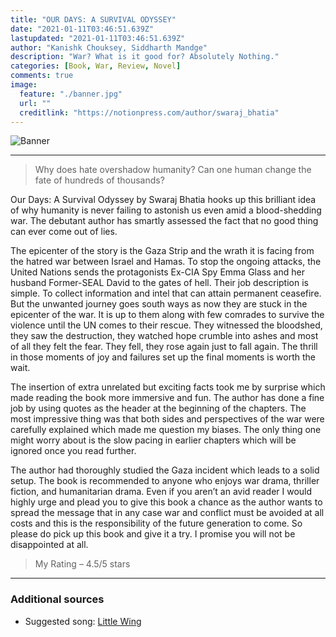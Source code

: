```yaml
---
title: "OUR DAYS: A SURVIVAL ODYSSEY"
date: "2021-01-11T03:46:51.639Z"
lastupdated: "2021-01-11T03:46:51.639Z"
author: "Kanishk Chouksey, Siddharth Mandge"
description: "War? What is it good for? Absolutely Nothing."
categories: [Book, War, Review, Novel]
comments: true
image:
  feature: "./banner.jpg"
  url: ""
  creditlink: "https://notionpress.com/author/swaraj_bhatia"
---
```


![Banner]("./banner.jpg")

---

> Why does hate overshadow humanity? Can one human change the fate of hundreds of thousands?

Our Days: A Survival Odyssey by Swaraj Bhatia hooks up this brilliant idea of why humanity is never failing to astonish us even amid a blood-shedding war. The debutant author has smartly assessed the fact that no good thing can ever come out of lies.

The epicenter of the story is the Gaza Strip and the wrath it is facing from the hatred war between Israel and Hamas. To stop the ongoing attacks, the United Nations sends the protagonists Ex-CIA Spy Emma Glass and her husband Former-SEAL David to the gates of hell. Their job description is simple. To collect information and intel that can attain permanent ceasefire. But the unwanted journey goes south ways as now they are stuck in the epicenter of the war. It is up to them along with few comrades to survive the violence until the UN comes to their rescue. They witnessed the bloodshed, they saw the destruction, they watched hope crumble into ashes and most of all they felt the fear. They fell, they rose again just to fall again. The thrill in those moments of joy and failures set up the final moments is worth the wait.

The insertion of extra unrelated but exciting facts took me by surprise which made reading the book more immersive and fun. The author has done a fine job by using quotes as the header at the beginning of the chapters. The most impressive thing was that both sides and perspectives of the war were carefully explained which made me question my biases. The only thing one might worry about is the slow pacing in earlier chapters which will be ignored once you read further.

The author had thoroughly studied the Gaza incident which leads to a solid setup. The book is recommended to anyone who enjoys war drama, thriller fiction, and humanitarian drama. Even if you aren’t an avid reader I would highly urge and plead you to give this book a chance as the author wants to spread the message that in any case war and conflict must be avoided at all costs and this is the responsibility of the future generation to come. So please do pick up this book and give it a try. I promise you will not be disappointed at all.

> My Rating – 4.5/5 stars

---
### Additional sources

- Suggested song: [Little Wing](https://open.spotify.com/track/1Eolhana7nKHYpcYpdVcT5?si=yivHUgTzQwSrmlBxmgIarw)